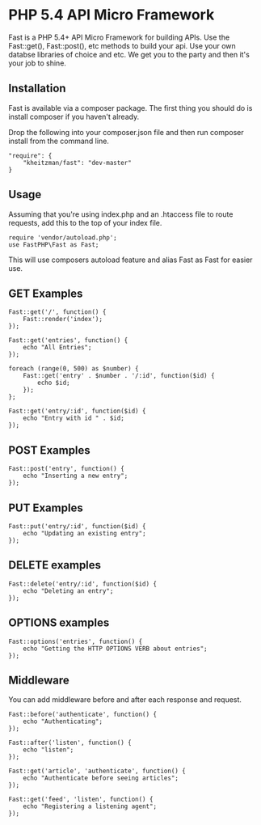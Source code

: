 # PHP 5.4 API Micro Framework

Fast is a PHP 5.4+ API Micro Framework for building APIs. Use the Fast::get(), Fast::post(), etc methods to build your api. Use your own databse libraries of choice and etc. We get you to the party and then it's your job to shine.

## Installation

Fast is available via a composer package. The first thing you should do is install composer if you haven't already.

Drop the following into your composer.json file and then run composer install from the command line.

	"require": {
		"kheitzman/fast": "dev-master"
	}

## Usage

Assuming that you're using index.php and an .htaccess file to route requests, add this to the top of your index file.

	require 'vendor/autoload.php';
	use FastPHP\Fast as Fast;

This will use composers autoload feature and alias Fast as Fast for easier use.

## GET Examples

	Fast::get('/', function() {
		Fast::render('index');
	});

	Fast::get('entries', function() {
		echo "All Entries";
	});

	foreach (range(0, 500) as $number) {
		Fast::get('entry' . $number . '/:id', function($id) {
			echo $id;
		});
	};

	Fast::get('entry/:id', function($id) {
		echo "Entry with id " . $id;
	});

## POST Examples

	Fast::post('entry', function() {
		echo "Inserting a new entry";
	});

## PUT Examples

	Fast::put('entry/:id', function($id) {
		echo "Updating an existing entry";
	});

## DELETE examples

	Fast::delete('entry/:id', function($id) {
		echo "Deleting an entry";
	});

## OPTIONS examples

	Fast::options('entries', function() {
		echo "Getting the HTTP OPTIONS VERB about entries";
	});

## Middleware

You can add middleware before and after each response and request.

	Fast::before('authenticate', function() {
		echo "Authenticating";
	});

	Fast::after('listen', function() {
		echo "listen";
	});

	Fast::get('article', 'authenticate', function() {
		echo "Authenticate before seeing articles";
	});

	Fast::get('feed', 'listen', function() {
		echo "Registering a listening agent";
	});
